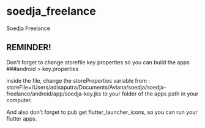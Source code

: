 # soedja_freelance

Soedja Freelance

## REMINDER!

Don't forget to change storefile key properties so you can build the apps
###android > key.properties

inside the file, change the storeProperties variable
from : storeFile=/Users/adisaputra/Documents/Aviana/soedja/soedja-freelance/android/app/soedja-key.jks
to your folder of the apps path in your computer.

And also don't forget to pub get flutter_launcher_icons, so you can run your flutter apps.

